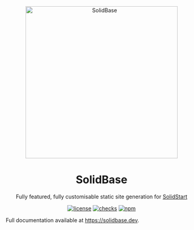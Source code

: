 <div align="center">
  <a href="https://github.com/kobaltedev/solidbase" target="_blank"><img width="400" src="https://raw.githubusercontent.com/kobaltedev/solidbase/refs/heads/main/.github/solidbase.png" alt="SolidBase"></a>
</div>

<h1 align="center">SolidBase</h1>

<div align="center">

Fully featured, fully customisable static site generation for [SolidStart](https://start.solidjs.com)

[![license](https://img.shields.io/badge/license-MIT-1890ff.svg)](https://github.com/kobaltedev/solidbase/blob/main/LICENSE)
[![checks](https://img.shields.io/github/checks-status/kobaltedev/solidbase/main)](https://github.com/kobaltedev/solidbase/actions)
[![npm](https://img.shields.io/npm/v/@kobalte/solidbase)](https://www.npmjs.com/package/@kobalte/solidbase)

</div>

Full documentation available at https://solidbase.dev.

